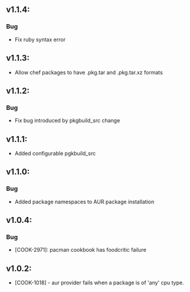 ## v1.1.4:

### Bug
- Fix ruby syntax error

## v1.1.3:

- Allow chef packages to have .pkg.tar and .pkg.tar.xz formats

## v1.1.2:

### Bug

- Fix bug introduced by pkgbuild_src change

## v1.1.1:

- Added configurable pgkbuild_src

## v1.1.0:

### Bug

- Added package namespaces to AUR package installation

## v1.0.4:

### Bug

- [COOK-2971]: pacman cookbook has foodcritic failure

## v1.0.2:

* [COOK-1018] - aur provider fails when a package is of 'any' cpu
  type.
